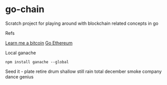 # go-chain

Scratch project for playing around with blockchain related concepts in go

Refs

[Learn me a bitcoin](https://learnmeabitcoin.com/)
[Go Ethereum](https://goethereumbook.org/en/)

Local ganache

```
npm install ganache --global
```

Seed it - plate retire drum shallow still rain total december smoke company dance genius